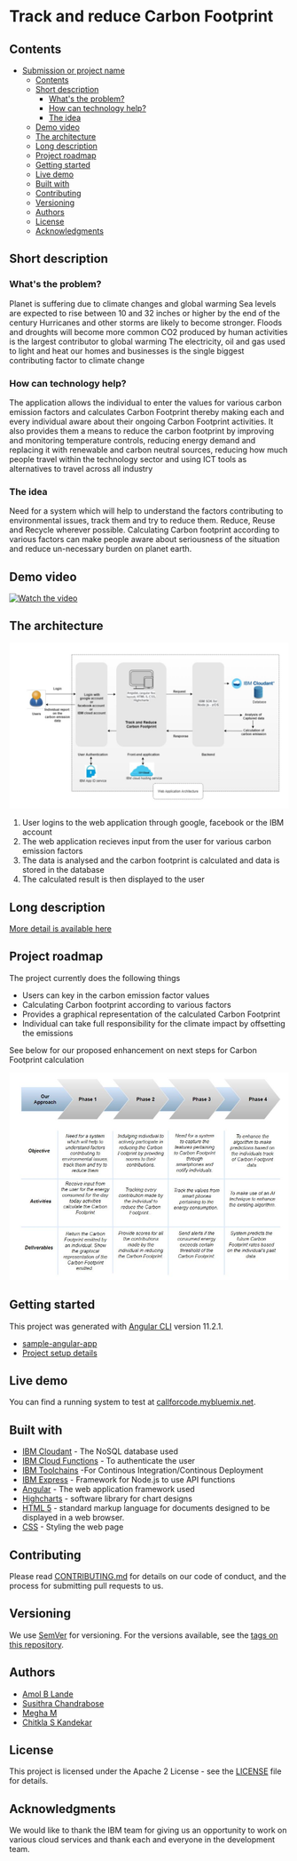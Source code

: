 # Track and reduce Carbon Footprint

## Contents

- [Submission or project name](#track-and-reduce-carbon-footprint)
  - [Contents](#contents)
  - [Short description](#short-description)
    - [What's the problem?](#whats-the-problem)
    - [How can technology help?](#how-can-technology-help)
    - [The idea](#the-idea)
  - [Demo video](#demo-video)
  - [The architecture](#the-architecture)
  - [Long description](#long-description)
  - [Project roadmap](#project-roadmap)
  - [Getting started](#getting-started)
  - [Live demo](#live-demo)
  - [Built with](#built-with)
  - [Contributing](#contributing)
  - [Versioning](#versioning)
  - [Authors](#authors)
  - [License](#license)
  - [Acknowledgments](#acknowledgments)

## Short description

### What's the problem?

Planet is suffering due to climate changes and global warming
Sea levels are expected to rise between 10 and 32 inches or higher by the end of the century
Hurricanes and other storms are likely to become stronger. 
Floods and droughts will become more common
CO2 produced by human activities is the largest contributor to global warming
The electricity, oil and gas used to light and heat our homes and businesses is the single biggest contributing factor to climate change

### How can technology help?

The application allows the individual to enter the values for various carbon emission factors and calculates Carbon Footprint thereby making each and every individual aware about their ongoing Carbon Footprint activities. 
It also provides them a means to reduce the carbon footprint by improving and monitoring temperature controls,
reducing energy demand and replacing it with renewable and carbon neutral sources,
reducing how much people travel within the technology sector and using ICT tools as alternatives to travel across all industry

### The idea

Need for a system which will help to understand the factors contributing to environmental issues, track them and try to reduce them.
Reduce, Reuse and Recycle wherever possible.
Calculating Carbon footprint according to various factors can make people aware about seriousness of the situation and reduce un-necessary burden on planet earth.

## Demo video

[![Watch the video](https://github.com/Call-for-Code/Liquid-Prep/blob/master/images/readme/IBM-interview-video-image.png)](https://youtu.be/vOgCOoy_Bx0)

## The architecture

![Video transcription/translation app](./docs/architectural_diag.JPG)

1. User logins to the web application through google, facebook or the IBM account
2. The web application recieves input from the user for various carbon emission factors
3. The data is analysed and the carbon footprint is calculated and data is stored in the database
4. The calculated result is then displayed to the user

## Long description

[More detail is available here](./docs/DESCRIPTION.md)

## Project roadmap

The project currently does the following things

- Users can key in the carbon emission factor values
- Calculating Carbon footprint according to various factors
- Provides a graphical representation of the calculated Carbon Footprint
- Individual can take full responsibility for the climate impact by offsetting the emissions

See below for our proposed enhancement on next steps for Carbon Footprint calculation

![Roadmap](./docs/roadmap.JPG)

## Getting started

This project was generated with [Angular CLI](https://github.com/angular/angular-cli) version 11.2.1.

- [sample-angular-app](./CarbonFootPrint/)
- [Project setup details](./docs/SETUP.md)

## Live demo

You can find a running system to test at [callforcode.mybluemix.net](http://callforcode.mybluemix.net/).

## Built with

- [IBM Cloudant](https://cloud.ibm.com/catalog?search=cloudant#search_results) - The NoSQL database used
- [IBM Cloud Functions](https://cloud.ibm.com/catalog?search=cloud%20functions#search_results) - To authenticate the user
- [IBM Toolchains](http://cloud.ibm.com/docs/ContinuousDelivery?topic=ContinuousDelivery-toolchains_getting_started) -For Continous Integration/Continous Deployment
- [IBM Express](https://developer.ibm.com/languages/node-js/tutorials/deploy-cloud-native-expressjs-app-to-a-hosted-kubernetes-cluster/) - Framework for Node.js to use API functions
- [Angular](https://angular.io/) - The web application framework used
- [Highcharts](https://www.highcharts.com/) - software library for chart designs
- [HTML 5](https://html.com/) - standard markup language for documents designed to be displayed in a web browser.
- [CSS](https://www.w3schools.com/html/html_css.asp) - Styling the web page

## Contributing

Please read [CONTRIBUTING.md](CONTRIBUTING.md) for details on our code of conduct, and the process for submitting pull requests to us.

## Versioning

We use [SemVer](http://semver.org/) for versioning. For the versions available, see the [tags on this repository](https://github.com/your/project/tags).

## Authors

- [Amol B Lande](https://github.com/amoll)
- [Susithra Chandrabose](https://github.com/susithrac)
- [Megha M](https://github.com/megha-30)
- [Chitkla S Kandekar](https://github.com/chitklak)

## License

This project is licensed under the Apache 2 License - see the [LICENSE](LICENSE) file for details.

## Acknowledgments

We would like to thank the IBM team for giving us an opportunity to work on various cloud services and thank each and everyone in the development team.
